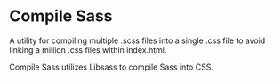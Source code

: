# Compile Sass

A utility for compiling multiple .scss files into a single .css file to avoid linking a million .css files within index.html.

Compile Sass utilizes Libsass to compile Sass into CSS.

